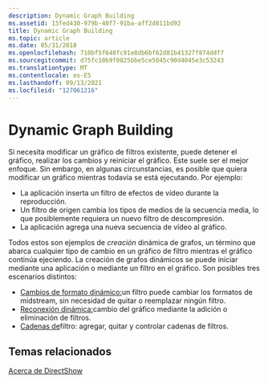 ```yaml
---
description: Dynamic Graph Building
ms.assetid: 13fed430-979b-40f7-91ba-aff2d811bd92
title: Dynamic Graph Building
ms.topic: article
ms.date: 05/31/2018
ms.openlocfilehash: 710bf5f648fc91e8db6bf62d81b41327f874ddf7
ms.sourcegitcommit: d75fc10b9f0825bbe5ce5045c90d4045e3c53243
ms.translationtype: MT
ms.contentlocale: es-ES
ms.lasthandoff: 09/13/2021
ms.locfileid: "127061216"
---
```

# <a name="dynamic-graph-building"></a>Dynamic Graph Building

Si necesita modificar un gráfico de filtros existente, puede detener el gráfico, realizar los cambios y reiniciar el gráfico. Este suele ser el mejor enfoque. Sin embargo, en algunas circunstancias, es posible que quiera modificar un gráfico mientras todavía se está ejecutando. Por ejemplo:

-   La aplicación inserta un filtro de efectos de vídeo durante la reproducción.
-   Un filtro de origen cambia los tipos de medios de la secuencia media, lo que posiblemente requiera un nuevo filtro de descompresión.
-   La aplicación agrega una nueva secuencia de vídeo al gráfico.

Todos estos son ejemplos de *creación* dinámica de grafos, un término que abarca cualquier tipo de cambio en un gráfico de filtro mientras el gráfico continúa ejeciendo. La creación de grafos dinámicos se puede iniciar mediante una aplicación o mediante un filtro en el gráfico. Son posibles tres escenarios distintos:

-   [Cambios de formato dinámico:](dynamic-format-changes.md)un filtro puede cambiar los formatos de midstream, sin necesidad de quitar o reemplazar ningún filtro.
-   [Reconexión dinámica:](dynamic-reconnection.md)cambio del gráfico mediante la adición o eliminación de filtros.
-   [Cadenas de](filter-chains.md)filtro: agregar, quitar y controlar cadenas de filtros.

## <a name="related-topics"></a>Temas relacionados

<dl> <dt>

[Acerca de DirectShow](about-directshow.md)
</dt> </dl>

 

 



